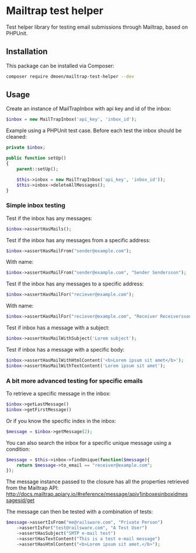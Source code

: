 # Mailtrap test helper

Test helper library for testing email submissions through Mailtrap, based on PHPUnit.

## Installation

This package can be installed via Composer:

``` bash
composer require dmoen/mailtrap-test-helper --dev
```

## Usage

Create an instance of MailTrapInbox with api key and id of the inbox:

```php
$inbox = new MailTrapInbox('api_key', 'inbox_id');  
```

Example using a PHPUnit test case. Before each test the inbox should be cleaned:

```php
private $inbox;

public function setUp()
{
    parent::setUp();

    $this->inbox = new MailTrapInbox('api_key', 'inbox_id'));
    $this->inbox->deleteAllMessages();
}
```

### Simple inbox testing

Test if the inbox has any messages:

```php
$inbox->assertHasMails();  
```

Test if the inbox has any messages from a specific address:

```php
$inbox->assertHasMailFrom("sender@example.com");
```

With name:

```php
$inbox->assertHasMailFrom("sender@example.com", "Sender Sendersson");
```

Test if the inbox has any messages to a specific address:

```php
$inbox->assertHasMailFor("reciever@example.com");
```

With name:

```php
$inbox->assertHasMailFor("reciever@example.com", "Receiver Receiversson");
```

Test if inbox has a message with a subject:

```php
$inbox->assertHasMailWithSubject('Lorem subject');
```

Test if inbox has a message with a specific body:

```php
$inbox->assertHasMailWithHtmlContent('<b>Lorem ipsum sit amet</b>');
$inbox->assertHasMailWithTextContent('Lorem ipsum sit amet');
```

### A bit more advanced testing for specific emails

To retrieve a specific message in the inbox:

```php
$inbox->getLastMessage()
$inbox->getFirstMessage()
```
Or if you know the specific index in the inbox:

```php
$message = $inbox->getMessage(2);
```

You can also search the inbox for a specific unique message using a condition:

```php
$message = $this->inbox->findUnique(function($message){
    return $message->to_email == "receiver@example.com";
});
```

The message instance passed to the closure has all the properties 
retrieved from the Mailtrap API: http://docs.mailtrap.apiary.io/#reference/message/apiv1inboxesinboxidmessagesid/get

The message can then be tested with a combination of tests:

```php
$message->assertIsFrom("me@railsware.com", "Private Person")
    ->assertIsFor("test@railsware.com", "A Test User")
    ->assertHasSubject("SMTP e-mail test")
    ->assertHasTextContent("This is a test e-mail message")
    ->assertHasHtmlContent("<b>Lorem ipsum sit amet.</b>");
```